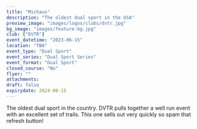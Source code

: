 ```yaml
---
title: "Michaux"
description: "The oldest dual sport in the USA"
preview_image: "images/logos/clubs/dvtr.jpg"
bg_image: "images/feature-bg.jpg"
club: ["DVTR"]
event_datetime: "2023-06-15"
location: "TBA"
event_type: "Dual Sport"
event_series: "Dual Sport Series"
event_format: "Dual Sport"
closed_course: "No"
flyer: ""
attachments:
draft: false
expirydate: 2024-06-15
---
```


The oldest dual sport in the country. DVTR pulls together a well run event with an excellent set of trails. This one sells out very quickly so spam that refresh button!